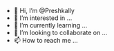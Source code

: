 - 👋 Hi, I’m @Preshkally
- 👀 I’m interested in ...
- 🌱 I’m currently learning ...
- 💞️ I’m looking to collaborate on ...
- 📫 How to reach me ...

<!---
Preshkally/Preshkally is a ✨ special ✨ repository because its `README.md` (this file) appears on your GitHub profile.
You can click the Preview link to take a look at your changes.
--->
